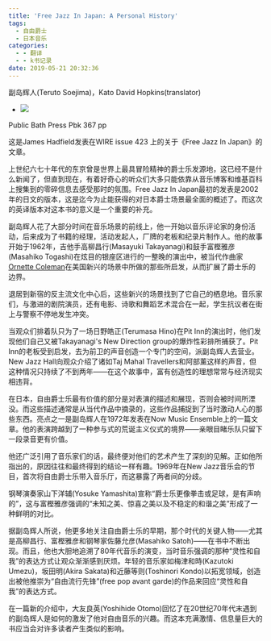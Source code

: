 ```yaml
---
title: 'Free Jazz In Japan: A Personal History'
tags:
  - 自由爵士
  - 日本音乐
categories:
  - - 翻译
  - - k书记录
date: 2019-05-21 20:32:36
---
```


副岛辉人(Teruto Soejima)，Kato David Hopkins(translator)

*   ![](https://freeformsuite.files.wordpress.com/2019/05/wx20190521-185142.png)
    

Public Bath Press Pbk 367 pp

这是James Hadfield发表在WIRE issue 423 上的关于《Free Jazz In Japan》的文章。

上世纪六七十年代的东京曾是世界上最具冒险精神的爵士乐发源地，这已经不是什么新闻了，但直到现在，有着好奇心的听众们大多只能依靠从音乐博客和维基百科上搜集到的零碎信息去感受那时的氛围。Free Jazz In Japan最初的发表是2002年的日文的版本，这是迄今为止能获得的对日本爵士场景最全面的概述了。而这次的英译版本对这本书的意义是一个重要的补充。

副岛辉人花了大部分时间在音乐场景的前线上，他一开始以音乐评论家的身份活动，后来成为了书籍的经理，活动发起人，厂牌的老板和纪录片制作人。他的故事开始于1962年，吉他手高柳昌行(Masayuki Takayanagi)和鼓手富樫雅彦(Masahiko Togashi)在炫目的银座区进行的一整晚的演出中，被当代作曲家[Ornette Coleman](https://en.wikipedia.org/wiki/Ornette)在美国新兴的场景中所做的那些所启发，从而扩展了爵士乐的边界。

退居到新宿的反主流文化中心后，这些新兴的场景找到了它自己的栖息地。音乐家们，与激进的剧院演员，还有电影、诗歌和舞蹈艺术混合在一起，学生抗议者在街上与警察不停地发生冲突。

当观众们排着队只为了一场日野皓正(Terumasa Hino)在Pit Inn的演出时，他们发现他们自己又被Takayanagi's New Direction group的爆炸性彩排所捕获了。Pit Inn的老板受到启发，去为前卫的声音创造一个专门的空间，派副岛辉人去营业。New Jazz Hall向观众介绍了诸如Taj Mahal Travellers和阿部薰这样的声音，但这种情况只持续了不到两年——在这个故事中，富有创造性的理想常常与经济现实相违背。

在日本，自由爵士乐最有价值的部分是对表演的描述和展现，否则会被时间所湮没。而这些描述通常是从当代作品中摘录的，这些作品捕捉到了当时激动人心的那些东西。亮点之一是副岛辉人在1972年发表在Now Music Ensemble上的一篇文章。他的表演跨越到了一种参与式的荒诞主义仪式的境界——亲眼目睹乐队只留下一段录音更有价值。

他还广泛引用了音乐家们的话，最终便对他们的艺术产生了深刻的见解。正如他所指出的，原因往往和最终得到的结论一样有趣。1969年在New Jazz音乐会的节目，首次将自由爵士乐带入音乐厅，而这暴露了两者间的分歧。

钢琴演奏家山下洋辅(Yosuke Yamashita)宣称“爵士乐更像拳击或足球，是有声响的”，这与富樫雅彦强调的“未知之美、惊喜之美以及不稳定的和谐之美”形成了一种鲜明的对比。

据副岛辉人所说，他更多地关注自由爵士乐的早期，那个时代的关键人物——尤其是高柳昌行、富樫雅彦和钢琴家佐藤允彦(Masahiko Satoh)——在书中不断出现。而且，他也大胆地追溯了80年代音乐的演变，当时音乐强调的那种“灵性和自我”的表达方式让观众渐渐感到厌烦。年轻的音乐家如梅津和時(Kazutoki Umezu)，坂田明(Akira Sakata)和近藤等则(Toshinori Kondo)以拓宽领域，创造出被他推崇为“自由流行先锋”(free pop avant garde)的作品来回应“灵性和自我”的表达方式。

在一篇新的介绍中，大友良英(Yoshihide Otomo)回忆了在20世纪70年代末遇到的副岛辉人是如何的激发了他对自由音乐的兴趣。而这本充满激情、信息量巨大的书应当会对许多读者产生类似的影响。